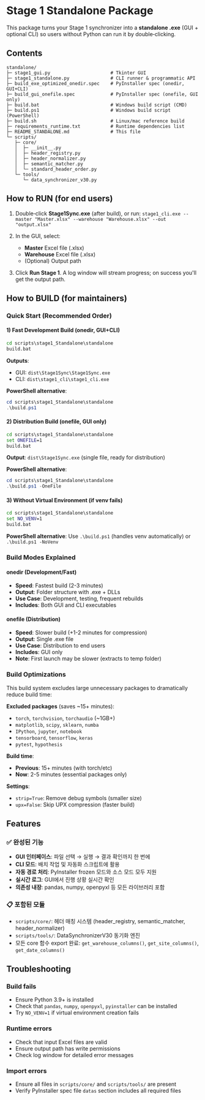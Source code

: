 # Stage 1 Standalone Package

This package turns your Stage 1 synchronizer into a **standalone .exe** (GUI + optional CLI)
so users without Python can run it by double‑clicking.

## Contents

```
standalone/
├─ stage1_gui.py                      # Tkinter GUI
├─ stage1_standalone.py               # CLI runner & programmatic API
├─ build_exe_optimized_onedir.spec    # PyInstaller spec (onedir, GUI+CLI)
├─ build_gui_onefile.spec             # PyInstaller spec (onefile, GUI only)
├─ build.bat                          # Windows build script (CMD)
├─ build.ps1                          # Windows build script (PowerShell)
├─ build.sh                           # Linux/mac reference build
├─ requirements_runtime.txt           # Runtime dependencies list
├─ README_STANDALONE.md               # This file
└─ scripts/
   ├─ core/
   │  ├─ __init__.py
   │  ├─ header_registry.py
   │  ├─ header_normalizer.py
   │  ├─ semantic_matcher.py
   │  └─ standard_header_order.py
   └─ tools/
      └─ data_synchronizer_v30.py
```

## How to RUN (for end users)

1. Double‑click **Stage1Sync.exe** (after build), or run:
   `stage1_cli.exe --master "Master.xlsx" --warehouse "Warehouse.xlsx" --out "output.xlsx"`

2. In the GUI, select:
   - **Master** Excel file (.xlsx)
   - **Warehouse** Excel file (.xlsx)
   - (Optional) Output path

3. Click **Run Stage 1**. A log window will stream progress; on success you'll get the output path.

## How to BUILD (for maintainers)

### Quick Start (Recommended Order)

#### 1) Fast Development Build (onedir, GUI+CLI)
```bat
cd scripts\stage1_Standalone\standalone
build.bat
```
**Outputs**:
- GUI: `dist\Stage1Sync\Stage1Sync.exe`
- CLI: `dist\stage1_cli\stage1_cli.exe`

**PowerShell alternative**:
```powershell
cd scripts\stage1_Standalone\standalone
.\build.ps1
```

#### 2) Distribution Build (onefile, GUI only)
```bat
cd scripts\stage1_Standalone\standalone
set ONEFILE=1
build.bat
```
**Output**: `dist\Stage1Sync.exe` (single file, ready for distribution)

**PowerShell alternative**:
```powershell
cd scripts\stage1_Standalone\standalone
.\build.ps1 -OneFile
```

#### 3) Without Virtual Environment (if venv fails)
```bat
cd scripts\stage1_Standalone\standalone
set NO_VENV=1
build.bat
```
**PowerShell alternative**: Use `.\build.ps1` (handles venv automatically) or `.\build.ps1 -NoVenv`

### Build Modes Explained

#### **onedir (Development/Fast)**
- **Speed**: Fastest build (2-3 minutes)
- **Output**: Folder structure with .exe + DLLs
- **Use Case**: Development, testing, frequent rebuilds
- **Includes**: Both GUI and CLI executables

#### **onefile (Distribution)**
- **Speed**: Slower build (+1-2 minutes for compression)
- **Output**: Single .exe file
- **Use Case**: Distribution to end users
- **Includes**: GUI only
- **Note**: First launch may be slower (extracts to temp folder)

### Build Optimizations

This build system excludes large unnecessary packages to dramatically reduce build time:

**Excluded packages** (saves ~15+ minutes):
- `torch`, `torchvision`, `torchaudio` (~1GB+)
- `matplotlib`, `scipy`, `sklearn`, `numba`
- `IPython`, `jupyter`, `notebook`
- `tensorboard`, `tensorflow`, `keras`
- `pytest`, `hypothesis`

**Build time**:
- **Previous**: 15+ minutes (with torch/etc)
- **Now**: 2-5 minutes (essential packages only)

**Settings**:
- `strip=True`: Remove debug symbols (smaller size)
- `upx=False`: Skip UPX compression (faster build)

## Features

### ✅ 완성된 기능
- **GUI 인터페이스**: 파일 선택 → 실행 → 결과 확인까지 한 번에
- **CLI 모드**: 배치 작업 및 자동화 스크립트에 활용
- **자동 경로 처리**: PyInstaller frozen 모드와 소스 모드 모두 지원
- **실시간 로그**: GUI에서 진행 상황 실시간 확인
- **의존성 내장**: pandas, numpy, openpyxl 등 모든 라이브러리 포함

### 📋 포함된 모듈
- `scripts/core/`: 헤더 매칭 시스템 (header_registry, semantic_matcher, header_normalizer)
- `scripts/tools/`: DataSynchronizerV30 동기화 엔진
- 모든 core 함수 export 완료: `get_warehouse_columns()`, `get_site_columns()`, `get_date_columns()`

## Troubleshooting

### Build fails
- Ensure Python 3.9+ is installed
- Check that `pandas`, `numpy`, `openpyxl`, `pyinstaller` can be installed
- Try `NO_VENV=1` if virtual environment creation fails

### Runtime errors
- Check that input Excel files are valid
- Ensure output path has write permissions
- Check log window for detailed error messages

### Import errors
- Ensure all files in `scripts/core/` and `scripts/tools/` are present
- Verify PyInstaller spec file `datas` section includes all required files

